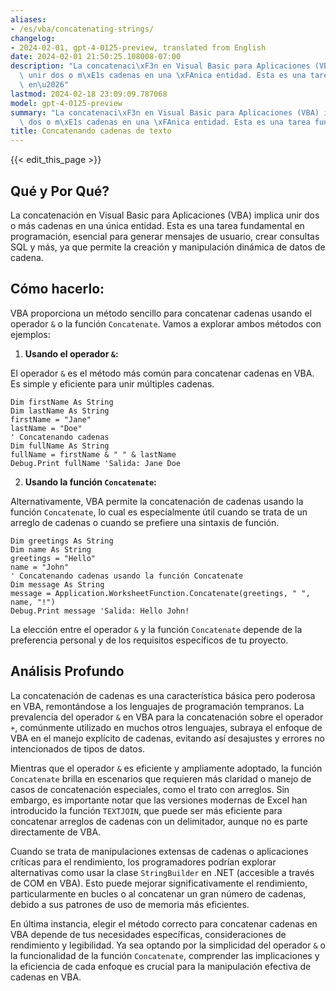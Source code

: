 ```yaml
---
aliases:
- /es/vba/concatenating-strings/
changelog:
- 2024-02-01, gpt-4-0125-preview, translated from English
date: 2024-02-01 21:50:25.108008-07:00
description: "La concatenaci\xF3n en Visual Basic para Aplicaciones (VBA) implica\
  \ unir dos o m\xE1s cadenas en una \xFAnica entidad. Esta es una tarea fundamental\
  \ en\u2026"
lastmod: 2024-02-18 23:09:09.787068
model: gpt-4-0125-preview
summary: "La concatenaci\xF3n en Visual Basic para Aplicaciones (VBA) implica unir\
  \ dos o m\xE1s cadenas en una \xFAnica entidad. Esta es una tarea fundamental en\u2026"
title: Concatenando cadenas de texto
---
```


{{< edit_this_page >}}

## Qué y Por Qué?

La concatenación en Visual Basic para Aplicaciones (VBA) implica unir dos o más cadenas en una única entidad. Esta es una tarea fundamental en programación, esencial para generar mensajes de usuario, crear consultas SQL y más, ya que permite la creación y manipulación dinámica de datos de cadena.

## Cómo hacerlo:

VBA proporciona un método sencillo para concatenar cadenas usando el operador `&` o la función `Concatenate`. Vamos a explorar ambos métodos con ejemplos:

1. **Usando el operador `&`:**

El operador `&` es el método más común para concatenar cadenas en VBA. Es simple y eficiente para unir múltiples cadenas.

```vb.net
Dim firstName As String
Dim lastName As String
firstName = "Jane"
lastName = "Doe"
' Concatenando cadenas
Dim fullName As String
fullName = firstName & " " & lastName
Debug.Print fullName 'Salida: Jane Doe
```

2. **Usando la función `Concatenate`:**

Alternativamente, VBA permite la concatenación de cadenas usando la función `Concatenate`, lo cual es especialmente útil cuando se trata de un arreglo de cadenas o cuando se prefiere una sintaxis de función.

```vb.net
Dim greetings As String
Dim name As String
greetings = "Hello"
name = "John"
' Concatenando cadenas usando la función Concatenate
Dim message As String
message = Application.WorksheetFunction.Concatenate(greetings, " ", name, "!")
Debug.Print message 'Salida: Hello John!
```

La elección entre el operador `&` y la función `Concatenate` depende de la preferencia personal y de los requisitos específicos de tu proyecto.

## Análisis Profundo

La concatenación de cadenas es una característica básica pero poderosa en VBA, remontándose a los lenguajes de programación tempranos. La prevalencia del operador `&` en VBA para la concatenación sobre el operador `+`, comúnmente utilizado en muchos otros lenguajes, subraya el enfoque de VBA en el manejo explícito de cadenas, evitando así desajustes y errores no intencionados de tipos de datos.

Mientras que el operador `&` es eficiente y ampliamente adoptado, la función `Concatenate` brilla en escenarios que requieren más claridad o manejo de casos de concatenación especiales, como el trato con arreglos. Sin embargo, es importante notar que las versiones modernas de Excel han introducido la función `TEXTJOIN`, que puede ser más eficiente para concatenar arreglos de cadenas con un delimitador, aunque no es parte directamente de VBA.

Cuando se trata de manipulaciones extensas de cadenas o aplicaciones críticas para el rendimiento, los programadores podrían explorar alternativas como usar la clase `StringBuilder` en .NET (accesible a través de COM en VBA). Esto puede mejorar significativamente el rendimiento, particularmente en bucles o al concatenar un gran número de cadenas, debido a sus patrones de uso de memoria más eficientes.

En última instancia, elegir el método correcto para concatenar cadenas en VBA depende de tus necesidades específicas, consideraciones de rendimiento y legibilidad. Ya sea optando por la simplicidad del operador `&` o la funcionalidad de la función `Concatenate`, comprender las implicaciones y la eficiencia de cada enfoque es crucial para la manipulación efectiva de cadenas en VBA.
